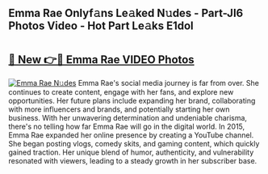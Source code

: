 ## Emma Rae Onlyf𝚊ns Le𝚊ked N𝚞des - Part-JI6 Photos Video - Hot Part Le𝚊ks E1dol

# <h2><a href="http://ab61030.deff.icu/?id=Emma+Rae">🔗 New 👉🔴 Emma Rae VIDEO Photos</a></h2>

[![Emma Rae N𝚞des](https://i.imgur.com/rIISA9y.gif)](http://ab61030.deff.icu/?id=Emma+Rae)
Emma Rae's social media journey is far from over. She continues to create content, engage with her fans, and explore new opportunities. Her future plans include expanding her brand, collaborating with more influencers and brands, and potentially starting her own business. With her unwavering determination and undeniable charisma, there's no telling how far Emma Rae will go in the digital world. In 2015, Emma Rae expanded her online presence by creating a YouTube channel. She began posting vlogs, comedy skits, and gaming content, which quickly gained traction. Her unique blend of humor, authenticity, and vulnerability resonated with viewers, leading to a steady growth in her subscriber base.

